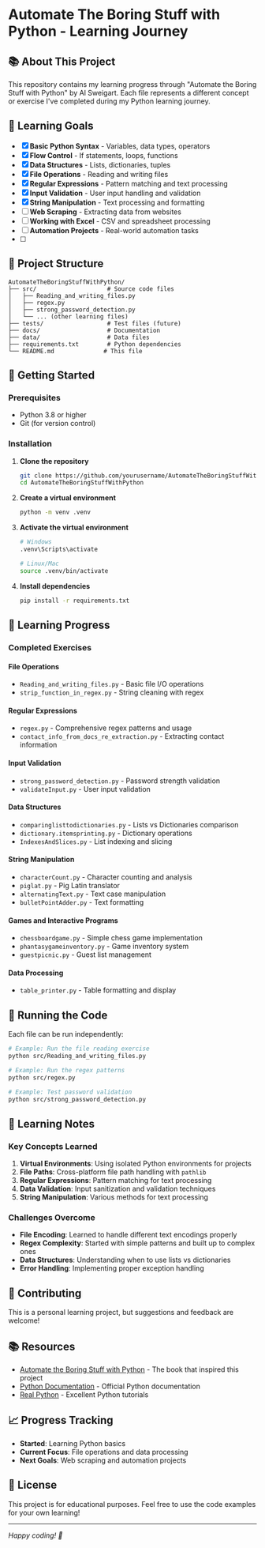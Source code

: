 # Automate The Boring Stuff with Python - Learning Journey

## 📚 About This Project

This repository contains my learning progress through "Automate the Boring Stuff with Python" by Al Sweigart. Each file represents a different concept or exercise I've completed during my Python learning journey.

## 🎯 Learning Goals

- [x] **Basic Python Syntax** - Variables, data types, operators
- [x] **Flow Control** - If statements, loops, functions
- [x] **Data Structures** - Lists, dictionaries, tuples
- [x] **File Operations** - Reading and writing files
- [x] **Regular Expressions** - Pattern matching and text processing
- [x] **Input Validation** - User input handling and validation
- [x] **String Manipulation** - Text processing and formatting
- [ ] **Web Scraping** - Extracting data from websites
- [ ] **Working with Excel** - CSV and spreadsheet processing
- [ ] **Automation Projects** - Real-world automation tasks
- [ ]
## 📁 Project Structure

```
AutomateTheBoringStuffWithPython/
├── src/                    # Source code files
│   ├── Reading_and_writing_files.py
│   ├── regex.py
│   ├── strong_password_detection.py
│   └── ... (other learning files)
├── tests/                  # Test files (future)
├── docs/                   # Documentation
├── data/                   # Data files
├── requirements.txt        # Python dependencies
└── README.md              # This file
```

## 🚀 Getting Started

### Prerequisites
- Python 3.8 or higher
- Git (for version control)

### Installation

1. **Clone the repository**
   ```bash
   git clone https://github.com/yourusername/AutomateTheBoringStuffWithPython.git
   cd AutomateTheBoringStuffWithPython
   ```

2. **Create a virtual environment**
   ```bash
   python -m venv .venv
   ```

3. **Activate the virtual environment**
   ```bash
   # Windows
   .venv\Scripts\activate
   
   # Linux/Mac
   source .venv/bin/activate
   ```

4. **Install dependencies**
   ```bash
   pip install -r requirements.txt
   ```

## 📖 Learning Progress

### Completed Exercises

#### **File Operations**
- `Reading_and_writing_files.py` - Basic file I/O operations
- `strip_function_in_regex.py` - String cleaning with regex

#### **Regular Expressions**
- `regex.py` - Comprehensive regex patterns and usage
- `contact_info_from_docs_re_extraction.py` - Extracting contact information

#### **Input Validation**
- `strong_password_detection.py` - Password strength validation
- `validateInput.py` - User input validation

#### **Data Structures**
- `comparinglisttodictionaries.py` - Lists vs Dictionaries comparison
- `dictionary.itemsprinting.py` - Dictionary operations
- `IndexesAndSlices.py` - List indexing and slicing

#### **String Manipulation**
- `characterCount.py` - Character counting and analysis
- `piglat.py` - Pig Latin translator
- `alternatingText.py` - Text case manipulation
- `bulletPointAdder.py` - Text formatting

#### **Games and Interactive Programs**
- `chessboardgame.py` - Simple chess game implementation
- `phantasygameinventory.py` - Game inventory system
- `guestpicnic.py` - Guest list management

#### **Data Processing**
- `table_printer.py` - Table formatting and display

## 🧪 Running the Code

Each file can be run independently:

```bash
# Example: Run the file reading exercise
python src/Reading_and_writing_files.py

# Example: Run the regex patterns
python src/regex.py

# Example: Test password validation
python src/strong_password_detection.py
```

## 📝 Learning Notes

### Key Concepts Learned

1. **Virtual Environments**: Using isolated Python environments for projects
2. **File Paths**: Cross-platform file path handling with `pathlib`
3. **Regular Expressions**: Pattern matching for text processing
4. **Data Validation**: Input sanitization and validation techniques
5. **String Manipulation**: Various methods for text processing

### Challenges Overcome

- **File Encoding**: Learned to handle different text encodings properly
- **Regex Complexity**: Started with simple patterns and built up to complex ones
- **Data Structures**: Understanding when to use lists vs dictionaries
- **Error Handling**: Implementing proper exception handling

## 🤝 Contributing

This is a personal learning project, but suggestions and feedback are welcome!

## 📚 Resources

- [Automate the Boring Stuff with Python](https://automatetheboringstuff.com/) - The book that inspired this project
- [Python Documentation](https://docs.python.org/) - Official Python documentation
- [Real Python](https://realpython.com/) - Excellent Python tutorials

## 📈 Progress Tracking

- **Started**: Learning Python basics
- **Current Focus**: File operations and data processing
- **Next Goals**: Web scraping and automation projects

## 📄 License

This project is for educational purposes. Feel free to use the code examples for your own learning!

---

*Happy coding! 🐍* 